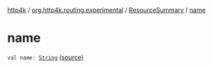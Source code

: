[http4k](../../index.md) / [org.http4k.routing.experimental](../index.md) / [ResourceSummary](index.md) / [name](./name.md)

# name

`val name: `[`String`](https://kotlinlang.org/api/latest/jvm/stdlib/kotlin/-string/index.html) [(source)](https://github.com/http4k/http4k/blob/master/http4k-core/src/main/kotlin/org/http4k/routing/experimental/ResourceSummary.kt#L7)